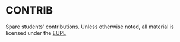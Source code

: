 # CONTRIB

Spare students' contributions. Unless otherwise noted, all material is licensed under the [EUPL](https://eupl.eu/)
